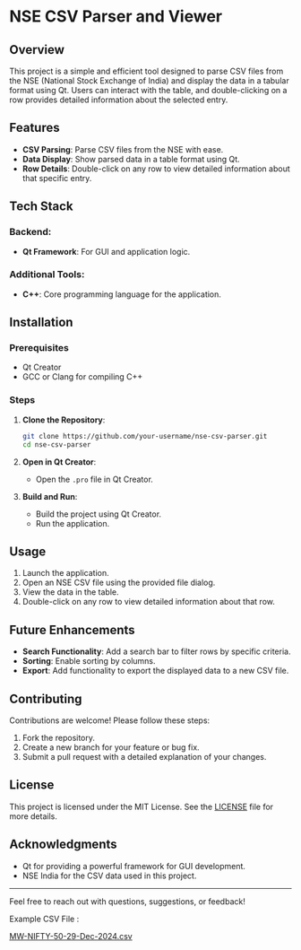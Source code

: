 # NSE CSV Parser and Viewer

## Overview

This project is a simple and efficient tool designed to parse CSV files from the NSE (National Stock Exchange of India) and display the data in a tabular format using Qt. Users can interact with the table, and double-clicking on a row provides detailed information about the selected entry.

## Features

- **CSV Parsing**: Parse CSV files from the NSE with ease.
- **Data Display**: Show parsed data in a table format using Qt.
- **Row Details**: Double-click on any row to view detailed information about that specific entry.

## Tech Stack

### Backend:
- **Qt Framework**: For GUI and application logic.

### Additional Tools:
- **C++**: Core programming language for the application.

## Installation

### Prerequisites
- Qt Creator
- GCC or Clang for compiling C++

### Steps

1. **Clone the Repository**:
   ```bash
   git clone https://github.com/your-username/nse-csv-parser.git
   cd nse-csv-parser
   ```

2. **Open in Qt Creator**:
   - Open the `.pro` file in Qt Creator.

3. **Build and Run**:
   - Build the project using Qt Creator.
   - Run the application.

## Usage

1. Launch the application.
2. Open an NSE CSV file using the provided file dialog.
3. View the data in the table.
4. Double-click on any row to view detailed information about that row.

## Future Enhancements

- **Search Functionality**: Add a search bar to filter rows by specific criteria.
- **Sorting**: Enable sorting by columns.
- **Export**: Add functionality to export the displayed data to a new CSV file.

## Contributing

Contributions are welcome! Please follow these steps:
1. Fork the repository.
2. Create a new branch for your feature or bug fix.
3. Submit a pull request with a detailed explanation of your changes.

## License

This project is licensed under the MIT License. See the [LICENSE](LICENSE) file for more details.

## Acknowledgments

- Qt for providing a powerful framework for GUI development.
- NSE India for the CSV data used in this project.

---

Feel free to reach out with questions, suggestions, or feedback!

Example CSV File :

[MW-NIFTY-50-29-Dec-2024.csv](https://github.com/user-attachments/files/18283636/MW-NIFTY-50-29-Dec-2024.csv)
